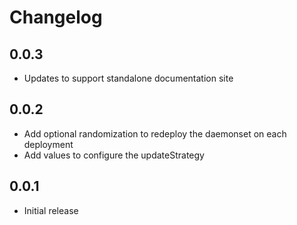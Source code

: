 # Changelog

## 0.0.3

- Updates to support standalone documentation site

## 0.0.2

- Add optional randomization to redeploy the daemonset on each deployment
- Add values to configure the updateStrategy

## 0.0.1

- Initial release
